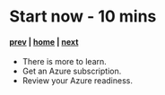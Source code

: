 # Start now - 10 mins

#### [prev](./setupguide.md) | [home](./welcome.md)  | [next](./welcome.md)

- There is more to learn.
- Get an Azure subscription.
- Review your Azure readiness.
